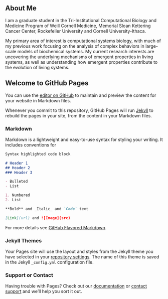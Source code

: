 ## About Me

I am a graduate student in the Tri-Institutional Computational Biology and Medicine Program of Weill Cornell Medicine, Memorial Sloan Kettering Cancer Center, Rockefeller University and Cornell University-Ithaca. 

My primary area of interest is computational systems biology, with much of my previous work focusing on the analysis of complex behaviors in large-scale models of biochemical systems. My current research interests are uncovering the underlying mechanisms of emergent properties in living systems, as well as understanding how emergent properties contribute to the evolution of living systems.

## Welcome to GitHub Pages

You can use the [editor on GitHub](https://github.com/calebclayreagor/calebclayreagor.github.io/edit/master/index.md) to maintain and preview the content for your website in Markdown files.

Whenever you commit to this repository, GitHub Pages will run [Jekyll](https://jekyllrb.com/) to rebuild the pages in your site, from the content in your Markdown files.

### Markdown

Markdown is a lightweight and easy-to-use syntax for styling your writing. It includes conventions for

```markdown
Syntax highlighted code block

# Header 1
## Header 2
### Header 3

- Bulleted
- List

1. Numbered
2. List

**Bold** and _Italic_ and `Code` text

[Link](url) and ![Image](src)
```

For more details see [GitHub Flavored Markdown](https://guides.github.com/features/mastering-markdown/).

### Jekyll Themes

Your Pages site will use the layout and styles from the Jekyll theme you have selected in your [repository settings](https://github.com/calebclayreagor/calebclayreagor.github.io/settings). The name of this theme is saved in the Jekyll `_config.yml` configuration file.

### Support or Contact

Having trouble with Pages? Check out our [documentation](https://help.github.com/categories/github-pages-basics/) or [contact support](https://github.com/contact) and we’ll help you sort it out.
